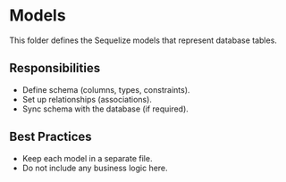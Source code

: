 # Models

This folder defines the Sequelize models that represent database tables.

## Responsibilities
- Define schema (columns, types, constraints).
- Set up relationships (associations).
- Sync schema with the database (if required).

## Best Practices
- Keep each model in a separate file.
- Do not include any business logic here.
